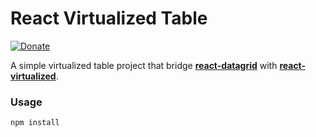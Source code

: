 # React Virtualized Table

[![Donate](https://img.shields.io/badge/donate-paypal-blue.svg)](https://www.paypal.me/matteoterrinoni)

A simple virtualized table project that bridge **[react-datagrid](https://www.npmjs.com/package/react-datagrid)** with **[react-virtualized](https://github.com/bvaughn/react-virtualized)**.

### Usage

```bash
npm install
```

